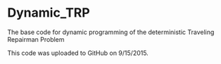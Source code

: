 # Dynamic_TRP
The base code for dynamic programming of the deterministic Traveling Repairman Problem

This code was uploaded to GitHub on 9/15/2015.
